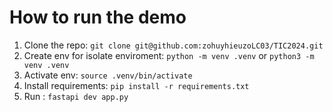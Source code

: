 # How to run the demo
1. Clone the repo: `git clone git@github.com:zohuyhieuzoLC03/TIC2024.git`
2. Create env for isolate enviroment: `python -m venv .venv` or `python3 -m venv .venv`
3. Activate env: `source .venv/bin/activate`
4. Install requirements: `pip install -r requirements.txt`
5. Run : `fastapi dev app.py`